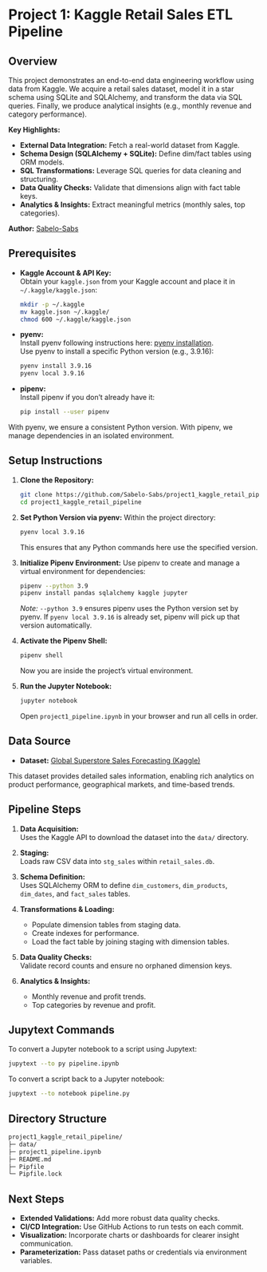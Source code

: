 # Project 1: Kaggle Retail Sales ETL Pipeline

## Overview
This project demonstrates an end-to-end data engineering workflow using data from Kaggle. We acquire a retail sales dataset, model it in a star schema using SQLite and SQLAlchemy, and transform the data via SQL queries. Finally, we produce analytical insights (e.g., monthly revenue and category performance).

**Key Highlights:**
- **External Data Integration:** Fetch a real-world dataset from Kaggle.
- **Schema Design (SQLAlchemy + SQLite):** Define dim/fact tables using ORM models.
- **SQL Transformations:** Leverage SQL queries for data cleaning and structuring.
- **Data Quality Checks:** Validate that dimensions align with fact table keys.
- **Analytics & Insights:** Extract meaningful metrics (monthly sales, top categories).

**Author:** [Sabelo-Sabs](https://github.com/Sabelo-Sabs)

## Prerequisites
- **Kaggle Account & API Key:**  
  Obtain your `kaggle.json` from your Kaggle account and place it in `~/.kaggle/kaggle.json`:
  ```bash
  mkdir -p ~/.kaggle
  mv kaggle.json ~/.kaggle/
  chmod 600 ~/.kaggle/kaggle.json
  ```
  
- **pyenv:**  
  Install pyenv following instructions here: [pyenv installation](https://github.com/pyenv/pyenv#installation).  
  Use pyenv to install a specific Python version (e.g., 3.9.16):
  ```bash
  pyenv install 3.9.16
  pyenv local 3.9.16
  ```
  
- **pipenv:**  
  Install pipenv if you don’t already have it:
  ```bash
  pip install --user pipenv
  ```

With pyenv, we ensure a consistent Python version. With pipenv, we manage dependencies in an isolated environment.

## Setup Instructions

1. **Clone the Repository:**
   ```bash
   git clone https://github.com/Sabelo-Sabs/project1_kaggle_retail_pipeline.git
   cd project1_kaggle_retail_pipeline
   ```

2. **Set Python Version via pyenv:**
   Within the project directory:
   ```bash
   pyenv local 3.9.16
   ```
   This ensures that any Python commands here use the specified version.

3. **Initialize Pipenv Environment:**
   Use pipenv to create and manage a virtual environment for dependencies:
   ```bash
   pipenv --python 3.9
   pipenv install pandas sqlalchemy kaggle jupyter
   ```
   
   *Note:* `--python 3.9` ensures pipenv uses the Python version set by pyenv. If `pyenv local 3.9.16` is already set, pipenv will pick up that version automatically.

4. **Activate the Pipenv Shell:**
   ```bash
   pipenv shell
   ```
   Now you are inside the project’s virtual environment.

5. **Run the Jupyter Notebook:**
   ```bash
   jupyter notebook
   ```
   Open `project1_pipeline.ipynb` in your browser and run all cells in order.

## Data Source
- **Dataset:** [Global Superstore Sales Forecasting (Kaggle)](https://www.kaggle.com/datasets/rohitsahoo/sales-forecasting)

This dataset provides detailed sales information, enabling rich analytics on product performance, geographical markets, and time-based trends.

## Pipeline Steps
1. **Data Acquisition:**  
   Uses the Kaggle API to download the dataset into the `data/` directory.

2. **Staging:**  
   Loads raw CSV data into `stg_sales` within `retail_sales.db`.

3. **Schema Definition:**  
   Uses SQLAlchemy ORM to define `dim_customers`, `dim_products`, `dim_dates`, and `fact_sales` tables.

4. **Transformations & Loading:**  
   - Populate dimension tables from staging data.
   - Create indexes for performance.
   - Load the fact table by joining staging with dimension tables.

5. **Data Quality Checks:**  
   Validate record counts and ensure no orphaned dimension keys.

6. **Analytics & Insights:**  
   - Monthly revenue and profit trends.
   - Top categories by revenue and profit.

## Jupytext Commands

To convert a Jupyter notebook to a script using Jupytext:
```bash
jupytext --to py pipeline.ipynb
```

To convert a script back to a Jupyter notebook:
```bash
jupytext --to notebook pipeline.py
```

## Directory Structure
```bash
project1_kaggle_retail_pipeline/
├─ data/               
├─ project1_pipeline.ipynb
├─ README.md
├─ Pipfile
└─ Pipfile.lock
```

## Next Steps
- **Extended Validations:** Add more robust data quality checks.
- **CI/CD Integration:** Use GitHub Actions to run tests on each commit.
- **Visualization:** Incorporate charts or dashboards for clearer insight communication.
- **Parameterization:** Pass dataset paths or credentials via environment variables.
